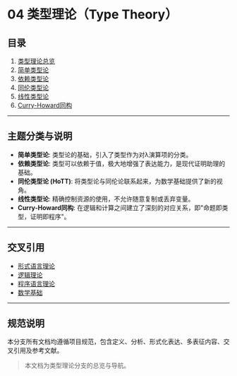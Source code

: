 # 04 类型理论（Type Theory）

## 目录

1.  [类型理论总览](./01_Type_Theory_Index.md)
2.  [简单类型论](./04.1_Simple_Type_Theory.md)
3.  [依赖类型论](./04.2_Dependent_Type_Theory.md)
4.  [同伦类型论](./04.3_Homotopy_Type_Theory.md)
5.  [线性类型论](./04.4_Linear_Type_Theory.md)
6.  [Curry-Howard同构](./04.5_Curry_Howard_Correspondence.md)

---

## 主题分类与说明

-   **简单类型论**: 类型论的基础，引入了类型作为对λ演算项的分类。
-   **依赖类型论**: 类型可以依赖于值，极大地增强了表达能力，是现代证明助理的基础。
-   **同伦类型论 (HoTT)**: 将类型论与同伦论联系起来，为数学基础提供了新的视角。
-   **线性类型论**: 精确控制资源的使用，不允许随意复制或丢弃变量。
-   **Curry-Howard同构**: 在逻辑和计算之间建立了深刻的对应关系，即"命题即类型，证明即程序"。

---

## 交叉引用

-   [形式语言理论](../03_Formal_Language_Theory/README.md)
-   [逻辑理论](../11_Logic_Theory/README.md)
-   [程序语言理论](../08_Programming_Language_Theory/README.md)
-   [数学基础](../02_Mathematical_Foundations/README.md)

---

## 规范说明

本分支所有文档均遵循项目规范，包含定义、分析、形式化表达、多表征内容、交叉引用及参考文献。

> 本文档为类型理论分支的总览与导航。
